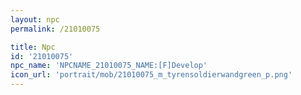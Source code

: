 ```yaml
---
layout: npc
permalink: /21010075

title: Npc
id: '21010075'
npc_name: 'NPCNAME_21010075_NAME:[F]Develop'
icon_url: 'portrait/mob/21010075_m_tyrensoldierwandgreen_p.png'
---
```

